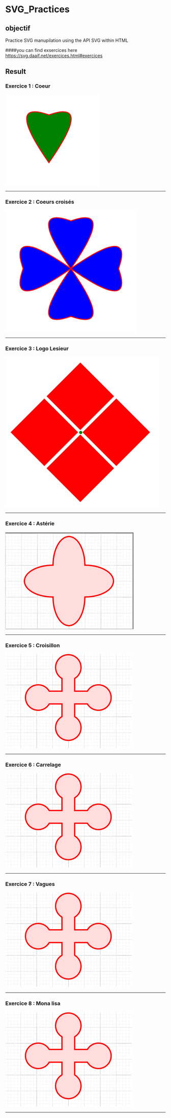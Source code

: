 # SVG_Practices

## objectif

  Practice SVG manupilation using the API SVG within HTML
  
  ####you can find exsercices here https://svg.daaif.net/exercices.html#exercices
  
## Result

### Exercice 1 : Coeur

  ![Image](https://github.com/DevHardAJM/SVG_Practices/blob/master/Images/Exo1.PNG)
  ***

### Exercice 2 : Coeurs croisés

  ![Image](https://github.com/DevHardAJM/SVG_Practices/blob/master/Images/Exo2.PNG)
  ***
  
### Exercice 3 : Logo Lesieur

  ![Image](https://github.com/DevHardAJM/SVG_Practices/blob/master/Images/Exo3.PNG)
  ***
  
### Exercice 4 : Astérie

  ![Image](https://github.com/DevHardAJM/SVG_Practices/blob/master/Images/Exo4.PNG)
  ***
  
### Exercice 5 : Croisillon

  ![Image](https://github.com/DevHardAJM/SVG_Practices/blob/master/Images/Exo5.PNG)
  ***
  
  
### Exercice 6 : Carrelage

  ![Image](https://github.com/DevHardAJM/SVG_Practices/blob/master/Images/Exo5.PNG)
  ***
  

### Exercice 7 : Vagues

  ![Image](https://github.com/DevHardAJM/SVG_Practices/blob/master/Images/Exo5.PNG)
  ***
  

### Exercice 8 : Mona lisa

  ![Image](https://github.com/DevHardAJM/SVG_Practices/blob/master/Images/Exo5.PNG)
  ***
